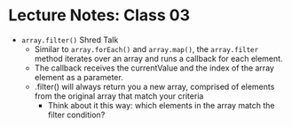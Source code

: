 # Lecture Notes: Class 03

- `array.filter()` Shred Talk
  - Similar to `array.forEach()` and `array.map()`, the `array.filter` method iterates over an array and runs a callback for each element.
  - The callback receives the currentValue and the index of the array element as a parameter.
  - .filter() will always return you a new array, comprised of elements from the original array that match your criteria
    - Think about it this way: which elements in the array match the filter condition?
